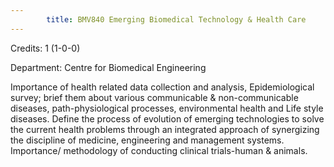 ```yaml
---
        title: BMV840 Emerging Biomedical Technology & Health Care
---
```

Credits: 1 (1-0-0)

Department: Centre for Biomedical Engineering

Importance of health related data collection and analysis, Epidemiological survey; brief them about various communicable & non-communicable diseases, path-physiological processes, environmental health and Life style diseases. Define the process of evolution of emerging technologies to solve the current health problems through an integrated approach of synergizing the discipline of medicine, engineering and management systems. Importance/ methodology of conducting clinical trials-human & animals.
